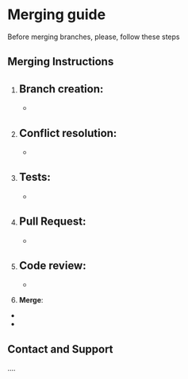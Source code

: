 # Merging guide

Before merging branches, please, follow these steps

## Merging Instructions

1. **Branch creation**:
   -
   -
  
3. **Conflict resolution**:
   -
   -

5. **Tests**:
   -
   -

7. **Pull Request**:
   -
   -

8. **Code review**:
   -
   -

10. **Merge**:
   -
   - 

## Contact and Support

....
